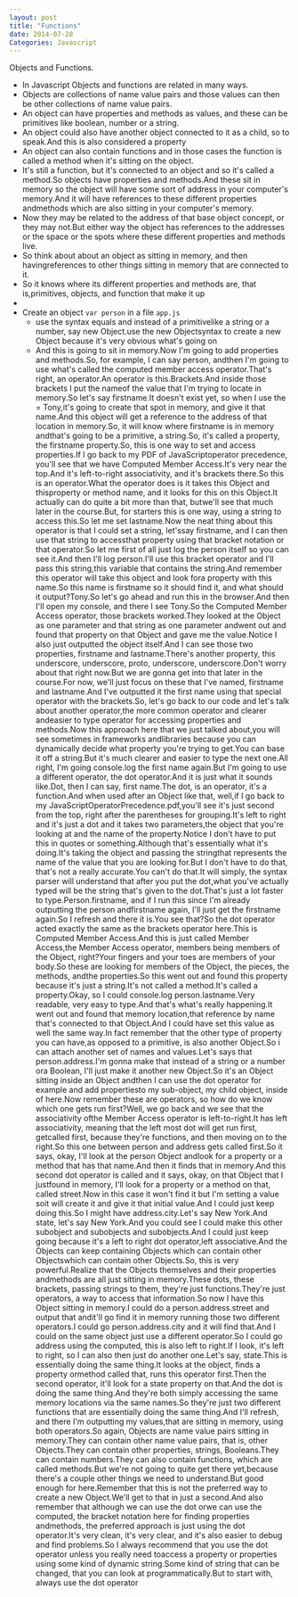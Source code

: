 ```yaml
---
layout: post
title: "Functions"
date: 2014-07-28
Categories: Javascript
---
```


 Objects and Functions.
- In Javascript Objects and functions are related in many ways.
- Objects are collections of name value pairs and those values can then be other collections of name value pairs.
- An object can have properties and methods as values, and these can be primitives like boolean, number or a string.
- An object could also have another object connected to it as a child, so to speak.And this is also considered a property
- An object can also contain functions and in those cases the function is called a method when it's sitting on the object.
- It's still a function, but it's connected to an object and so it's called a method.So objects have properties and methods.And these sit in memory so the object will have some sort of address in your computer's memory.And it will have references to these different properties andmethods which are also sitting in your computer's memory.
- Now they may be related to the address of that base object concept, or they may not.But either way the object has references to the addresses or the space or the spots where these different properties and methods live.
- So think about about an object as sitting in memory, and then havingreferences to other things sitting in memory that are connected to it.
- So it knows where its different properties and methods are, that is,primitives, objects, and function that make it up
- 
- Create an object `var person` in a file `app.js`
    - use the syntax equals and instead of a primitivelike a string or a number, say new Object.use the new Objectsyntax to create a new Object because it's very obvious what's going on
    - And this is going to sit in memory.Now I'm going to add properties and methods.So, for example, I can say person, andthen I'm going to use what's called the computed member access operator.That's right, an operator.An operator is this.Brackets.And inside those brackets I put the nameof the value that I'm trying to locate in memory.So let's say firstname.It doesn't exist yet, so when I use the = Tony,it's going to create that spot in memory, and give it that name.And this object will get a reference to the address of that location in memory.So, it will know where firstname is in memory andthat's going to be a primitive, a string.So, it's called a property, the firstname property.So, this is one way to set and access properties.If I go back to my PDF of JavaScriptoperator precedence, you'll see that we have Computed Member Access.It's very near the top.And it's left-to-right associativity, and it's brackets there.So this is an operator.What the operator does is it takes this Object and thisproperty or method name, and it looks for this on this Object.It actually can do quite a bit more than that, butwe'll see that much later in the course.But, for starters this is one way, using a string to access this.So let me set lastname.Now the neat thing about this operator is that I could set a string, let'ssay firstname, and I can then use that string to accessthat property using that bracket notation or that operator.So let me first of all just log the person itself so you can see it.And then I'll log person.I'll use this bracket operator and I'll pass this string,this variable that contains the string.And remember this operator will take this object and look fora property with this name.So this name is firstname so it should find it, and what should it output?Tony.So let's go ahead and run this in the browser.And then I'll open my console, and there I see Tony.So the Computed Member Access operator, those brackets worked.They looked at the Object as one parameter and that string as one parameter andwent out and found that property on that Object and gave me the value.Notice I also just outputted the object itself.And I can see those two properties, firstname and lastname.There's another property, this underscore, underscore, proto, underscore, underscore.Don't worry about that right now.But we are gonna get into that later in the course.For now, we'll just focus on these that I've named, firstname and lastname.And I've outputted it the first name using that special operator with the brackets.So, let's go back to our code and let's talk about another operator,the more common operator and clearer andeasier to type operator for accessing properties and methods.Now this approach here that we just talked about,you will see sometimes in frameworks andlibraries because you can dynamically decide what property you're trying to get.You can base it off a string.But it's much clearer and easier to type the next one.All right, I'm going console.log the first name again.But I'm going to use a different operator, the dot operator.And it is just what it sounds like.Dot, then I can say, first name.The dot, is an operator, it's a function.And when used after an Object like that, well,if I go back to my JavaScriptOperatorPrecedence.pdf,you'll see it's just second from the top, right after the parentheses for grouping.It's left to right and it's just a dot and it takes two parameters,the object that you're looking at and the name of the property.Notice I don't have to put this in quotes or something.Although that's essentially what it's doing.It's taking the object and passing the stringthat represents the name of the value that you are looking for.But I don't have to do that, that's not a really accurate.You can't do that.It will simply, the syntax parser will understand that after you put the dot,what you've actually typed will be the string that's given to the dot.That's just a lot faster to type.Person.firstname, and if I run this since I'm already outputting the person andfirstname again, I'll just get the firstname again.So I refresh and there it is.You see that?So the dot operator acted exactly the same as the brackets operator here.This is Computed Member Access.And this is just called Member Access,the Member Access operator, members being members of the Object, right?Your fingers and your toes are members of your body.So these are looking for members of the Object, the pieces, the methods, andthe properties.So this went out and found this property because it's just a string.It's not called a method.It's called a property.Okay, so I could console.log person.lastname.Very readable, very easy to type.And that's what's really happening.It went out and found that memory location,that reference by name that's connected to that Object.And I could have set this value as well the same way.In fact remember that the other type of property you can have,as opposed to a primitive, is also another Object.So i can attach another set of names and values.Let's says that person.address.I'm gonna make that instead of a string or a number ora Boolean, I'll just make it another new Object.So it's an Object sitting inside an Object andthen I can use the dot operator for example and add propertiesto my sub-object, my child object, inside of here.Now remember these are operators, so how do we know which one gets run first?Well, we go back and we see that the associativity ofthe Member Access operator is left-to-right.It has left associativity, meaning that the left most dot will get run first, getcalled first, because they're functions, and then moving on to the right.So this one between person and address gets called first.So it says, okay, I'll look at the person Object andlook for a property or a method that has that name.And then it finds that in memory.And this second dot operator is called and it says, okay, on that Object that I justfound in memory, I'll look for a property or a method on that, called street.Now in this case it won't find it but I'm setting a value soit will create it and give it that initial value.And I could just keep doing this.So I might have address.city.Let's say New York.And state, let's say New York.And you could see I could make this other subobject and subobjects and subobjects.And I could just keep going because it's a left to right dot operator,left associative.And the Objects can keep containing Objects which can contain other Objectswhich can contain other Objects.So, this is very powerful.Realize that the Objects themselves and their properties andmethods are all just sitting in memory.These dots, these brackets, passing strings to them, they're just functions.They're just operators, a way to access that information.So now I have this Object sitting in memory.I could do a person.address.street and output that andit'll go find it in memory running those two different operators.I could go person.address.city and it will find that.And I could on the same object just use a different operator.So I could go address using the computed, this is also left to right.If I look, it's left to right, so I can also then just do another one.Let's say, state.This is essentially doing the same thing.It looks at the object, finds a property ormethod called that, runs this operator first.Then the second operator, it'll look for a state property on that.And the dot is doing the same thing.And they're both simply accessing the same memory locations via the same names.So they're just two different functions that are essentially doing the same thing.And I'll refresh, and there I'm outputting my values,that are sitting in memory, using both operators.So again, Objects are name value pairs sitting in memory.They can contain other name value pairs, that is, other Objects.They can contain other properties, strings, Booleans.They can contain numbers.They can also contain functions, which are called methods.But we're not going to quite get there yet,because there's a couple other things we need to understand.But good enough for here.Remember that this is not the preferred way to create a new Object.We'll get to that in just a second.And also remember that although we can use the dot orwe can use the computed, the bracket notation here for finding properties andmethods, the preferred approach is just using the dot operator.It's very clean, it's very clear, and it's also easier to debug and find problems.So I always recommend that you use the dot operator unless you really need toaccess a property or properties using some kind of dynamic string.Some kind of string that can be changed, that you can look at programmatically.But to start with, always use the dot operator
